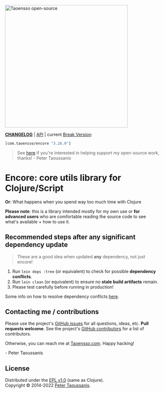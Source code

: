 <a href="https://www.taoensso.com" title="More stuff by @ptaoussanis at www.taoensso.com">
<img src="https://www.taoensso.com/taoensso-open-source.png" alt="Taoensso open-source" width="400"/></a>

**[CHANGELOG][]** | [API][] | current [Break Version][]:

```clojure
[com.taoensso/encore "3.26.0"]
```

<!-- ![build status](https://github.com/ptaoussanis/encore/workflows/build/badge.svg?branch=master) -->

> See [here][backers] if you're interested in helping support my open-source work, thanks! - Peter Taoussanis

# Encore: core utils library for Clojure/Script

**Or**: What happens when you spend way too much time with Clojure

**Please note**: this is a library intended mostly for my own use or **for advanced users** who are comfortable reading the source code to see what's available + how to use it.

## Recommended steps after any significant dependency update

> These are a good idea when updated **any** dependency, not just encore!

1. Run `lein deps :tree` (or equivalent) to check for possible **dependency conflicts**.
2. Run `lein clean` (or equivalent) to ensure no **stale build artifacts** remain.
3. Please test carefully before running in production!

Some info on how to resolve dependency conflicts [here](https://github.com/ptaoussanis/encore/blob/master/DEP-CONFLICT.md).

## Contacting me / contributions

Please use the project's [GitHub issues][] for all questions, ideas, etc. **Pull requests welcome**. See the project's [GitHub contributors][] for a list of contributors.

Otherwise, you can reach me at [Taoensso.com][taoensso.com]. Happy hacking!

\- Peter Taoussanis

## License

Distributed under the [EPL v1.0][] (same as Clojure).  
Copyright &copy; 2014-2022 [Peter Taoussanis][taoensso.com].

<!--- Standard links -->
[taoensso.com]: https://www.taoensso.com
[Break Version]: https://github.com/ptaoussanis/encore/blob/master/BREAK-VERSIONING.md
[backers]: https://taoensso.com/clojure/backers

<!--- Standard links (repo specific) -->
[_CHANGELOG]: https://github.com/ptaoussanis/encore/releases
[CHANGELOG]: https://github.com/ptaoussanis/encore/commits/master
[API]: http://ptaoussanis.github.io/encore/
[GitHub issues]: https://github.com/ptaoussanis/encore/issues
[GitHub contributors]: https://github.com/ptaoussanis/encore/graphs/contributors
[EPL v1.0]: https://raw.githubusercontent.com/ptaoussanis/encore/master/LICENSE
[Hero]: https://raw.githubusercontent.com/ptaoussanis/encore/master/hero.png

<!--- Unique links -->
